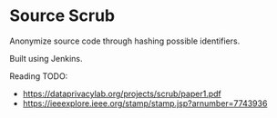 # Source Scrub
Anonymize source code through hashing possible identifiers.  

Built using Jenkins.   

Reading TODO:
- https://dataprivacylab.org/projects/scrub/paper1.pdf
- https://ieeexplore.ieee.org/stamp/stamp.jsp?arnumber=7743936


